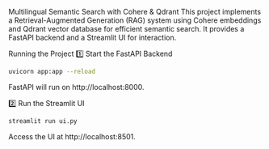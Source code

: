Multilingual Semantic Search with Cohere & Qdrant
This project implements a Retrieval-Augmented Generation (RAG) system using Cohere embeddings and Qdrant vector database for efficient semantic search. It provides a FastAPI backend and a Streamlit UI for interaction.

Running the Project
1️⃣ Start the FastAPI Backend

```bash
uvicorn app:app --reload
```
FastAPI will run on http://localhost:8000.

2️⃣ Run the Streamlit UI

```bash
streamlit run ui.py
```
Access the UI at http://localhost:8501.

